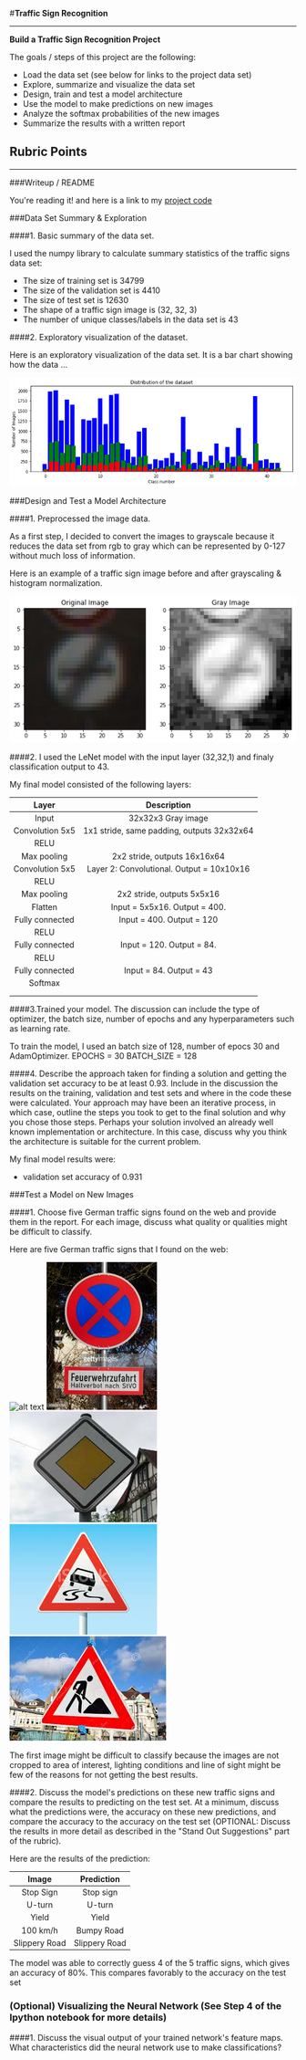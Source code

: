 #**Traffic Sign Recognition** 

---

**Build a Traffic Sign Recognition Project**

The goals / steps of this project are the following:
* Load the data set (see below for links to the project data set)
* Explore, summarize and visualize the data set
* Design, train and test a model architecture
* Use the model to make predictions on new images
* Analyze the softmax probabilities of the new images
* Summarize the results with a written report


[//]: # (Image References)

[image1]: ./DataSet%20Distribution%20Graph.png "Visualization"
[image2]: ./grayscale.png "Grayscaling"
[image3]: ./test_images/0.jpeg "Random Noise"
[image4]: ./test_images/1.jpef "Traffic Sign 1"
[image5]: ./test_images/2.jpeg "Traffic Sign 2"
[image6]: ./test_images/3.jpeg "Traffic Sign 3"
[image7]: ./test_images/4.jpeg "Traffic Sign 4"
[image8]: ./test_images/5.jpeg "Traffic Sign 5"

## Rubric Points


---
###Writeup / README


You're reading it! and here is a link to my [project code](https://github.com/vggg/CarND-Traffic-Sign-Classifier-Project/blob/master/Traffic_Sign_Classifier.ipynb)

###Data Set Summary & Exploration

####1. Basic summary of the data set. 

I used the numpy library to calculate summary statistics of the traffic
signs data set:

* The size of training set is 34799
* The size of the validation set is 4410
* The size of test set is 12630
* The shape of a traffic sign image is (32, 32, 3)
* The number of unique classes/labels in the data set is 43

####2. Exploratory visualization of the dataset.

Here is an exploratory visualization of the data set. It is a bar chart showing how the data ...

![alt text][image1]

###Design and Test a Model Architecture

####1. Preprocessed the image data. 

As a first step, I decided to convert the images to grayscale because it reduces the data set from rgb to gray which can be represented by 0-127 without much loss of information. 

Here is an example of a traffic sign image before and after grayscaling & histogram normalization.

![alt text][image2]


####2. I used the LeNet model with the input layer (32,32,1) and finaly classification output to 43.

My final model consisted of the following layers:

| Layer         		|     Description	        					| 
|:---------------------:|:---------------------------------------------:| 
| Input         		| 32x32x3 Gray image   							| 
| Convolution 5x5     	| 1x1 stride, same padding, outputs 32x32x64 	|
| RELU					|												|
| Max pooling	      	| 2x2 stride,  outputs 16x16x64 				|
| Convolution 5x5	    |Layer 2: Convolutional. Output = 10x10x16    									|
| RELU					|												|
| Max pooling	      	| 2x2 stride,  outputs 5x5x16 				|
| Flatten	      	|  Input = 5x5x16. Output = 400.			|
| Fully connected		| Input = 400. Output = 120        									|
| RELU					|												|
| Fully connected		| Input = 120. Output = 84.       									|
| RELU					|												|
| Fully connected		| Input = 84. Output = 43      									|
| Softmax				|         									|
|						|												|
|						|												|
 


####3.Trained your model. The discussion can include the type of optimizer, the batch size, number of epochs and any hyperparameters such as learning rate.

To train the model, I used an batch size of 128, number of epocs 30 and AdamOptimizer.
EPOCHS = 30
BATCH_SIZE = 128


####4. Describe the approach taken for finding a solution and getting the validation set accuracy to be at least 0.93. Include in the discussion the results on the training, validation and test sets and where in the code these were calculated. Your approach may have been an iterative process, in which case, outline the steps you took to get to the final solution and why you chose those steps. Perhaps your solution involved an already well known implementation or architecture. In this case, discuss why you think the architecture is suitable for the current problem.

My final model results were:

* validation set accuracy of 0.931 

###Test a Model on New Images

####1. Choose five German traffic signs found on the web and provide them in the report. For each image, discuss what quality or qualities might be difficult to classify.

Here are five German traffic signs that I found on the web:

![alt text][image4] ![alt text][image5] ![alt text][image6] 
![alt text][image7] ![alt text][image8]

The first image might be difficult to classify because the images are not cropped to area of interest, lighting conditions and line of sight might be few of the reasons for not getting the best results.

####2. Discuss the model's predictions on these new traffic signs and compare the results to predicting on the test set. At a minimum, discuss what the predictions were, the accuracy on these new predictions, and compare the accuracy to the accuracy on the test set (OPTIONAL: Discuss the results in more detail as described in the "Stand Out Suggestions" part of the rubric).

Here are the results of the prediction:

| Image			        |     Prediction	        					| 
|:---------------------:|:---------------------------------------------:| 
| Stop Sign      		| Stop sign   									| 
| U-turn     			| U-turn 										|
| Yield					| Yield											|
| 100 km/h	      		| Bumpy Road					 				|
| Slippery Road			| Slippery Road      							|


The model was able to correctly guess 4 of the 5 traffic signs, which gives an accuracy of 80%. This compares favorably to the accuracy on the test set



### (Optional) Visualizing the Neural Network (See Step 4 of the Ipython notebook for more details)
####1. Discuss the visual output of your trained network's feature maps. What characteristics did the neural network use to make classifications?


